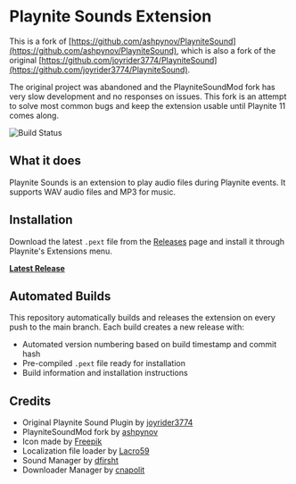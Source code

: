 # Playnite Sounds Extension

This is a fork of [https://github.com/ashpynov/PlayniteSound](https://github.com/ashpynov/PlayniteSound), which is also a fork of the original [https://github.com/joyrider3774/PlayniteSound](https://github.com/joyrider3774/PlayniteSound).

The original project was abandoned and the PlayniteSoundMod fork has very slow development and no responses on issues. This fork is an attempt to solve most common bugs and keep the extension usable until Playnite 11 comes along.

![Build Status](https://github.com/felipecustodio/PlayniteSound/workflows/Build%20and%20Release%20Extension/badge.svg)

## What it does

Playnite Sounds is an extension to play audio files during Playnite events. It supports WAV audio files and MP3 for music.

## Installation

Download the latest `.pext` file from the [Releases](https://github.com/felipecustodio/PlayniteSound/releases) page and install it through Playnite's Extensions menu.

**[Latest Release](https://github.com/felipecustodio/PlayniteSound/releases/latest)**

## Automated Builds

This repository automatically builds and releases the extension on every push to the main branch. Each build creates a new release with:
- Automated version numbering based on build timestamp and commit hash
- Pre-compiled `.pext` file ready for installation
- Build information and installation instructions

## Credits

* Original Playnite Sound Plugin by [joyrider3774](https://github.com/joyrider3774/PlayniteSound)
* PlayniteSoundMod fork by [ashpynov](https://github.com/ashpynov/PlayniteSound)
* Icon made by [Freepik](http://www.freepik.com/)
* Localization file loader by [Lacro59](https://github.com/Lacro59)
* Sound Manager by [dfirsht](https://github.com/dfirsht)
* Downloader Manager by [cnapolit](https://github.com/cnapolit)
